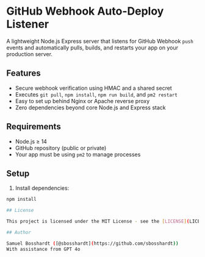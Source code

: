 # GitHub Webhook Auto-Deploy Listener

A lightweight Node.js Express server that listens for GitHub Webhook `push` events and automatically pulls, builds, and restarts your app on your production server.

## Features

- Secure webhook verification using HMAC and a shared secret
- Executes `git pull`, `npm install`, `npm run build`, and `pm2 restart`
- Easy to set up behind Nginx or Apache reverse proxy
- Zero dependencies beyond core Node.js and Express stack

## Requirements

- Node.js ≥ 14
- GitHub repository (public or private)
- Your app must be using `pm2` to manage processes

## Setup

1. Install dependencies:

```bash
npm install

## License

This project is licensed under the MIT License - see the [LICENSE](LICENSE) file for details.

## Author

Samuel Bosshardt ([@sbosshardt](https://github.com/sbosshardt))
With assistance from GPT 4o